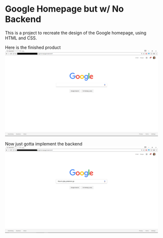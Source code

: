 # Google Homepage but w/ No Backend

This is a project to recreate the design of the Google homepage, using HTML and CSS.

Here is the finished product
![Screenshot](images/screenshot1.png)

Now just gotta implement the backend
![Screenshot](images/screenshot2.png)

